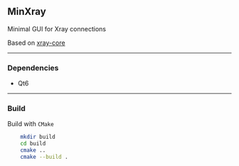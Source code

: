 ## MinXray
Minimal GUI for Xray connections

Based on [xray-core](https://github.com/XTLS/Xray-core)

---

### Dependencies
 - Qt6

---

###  Build

Build with `CMake`

```bash
    mkdir build
    cd build
    cmake ..
    cmake --build .
```